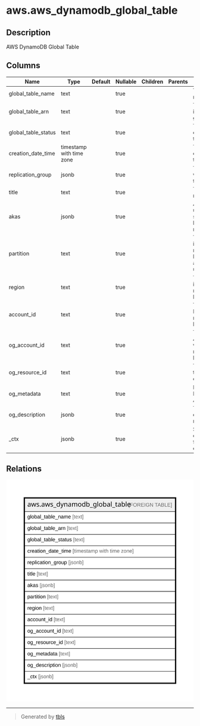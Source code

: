 # aws.aws_dynamodb_global_table

## Description

AWS DynamoDB Global Table

## Columns

| Name | Type | Default | Nullable | Children | Parents | Comment |
| ---- | ---- | ------- | -------- | -------- | ------- | ------- |
| global_table_name | text |  | true |  |  | The global table name. |
| global_table_arn | text |  | true |  |  | The unique identifier of the global table. |
| global_table_status | text |  | true |  |  | The current state of the global table. |
| creation_date_time | timestamp with time zone |  | true |  |  | The creation time of the global table. |
| replication_group | jsonb |  | true |  |  | The Regions where the global table has replicas. |
| title | text |  | true |  |  | Title of the resource. |
| akas | jsonb |  | true |  |  | Array of globally unique identifier strings (also known as) for the resource. |
| partition | text |  | true |  |  | The AWS partition in which the resource is located (aws, aws-cn, or aws-us-gov). |
| region | text |  | true |  |  | The AWS Region in which the resource is located. |
| account_id | text |  | true |  |  | The AWS Account ID in which the resource is located. |
| og_account_id | text |  | true |  |  | The Platform Account ID in which the resource is located. |
| og_resource_id | text |  | true |  |  | The unique ID of the resource in opengovernance. |
| og_metadata | text |  | true |  |  | Platform Metadata of the AWS resource. |
| og_description | jsonb |  | true |  |  | The full model description of the resource |
| _ctx | jsonb |  | true |  |  | Steampipe context in JSON form, e.g. connection_name. |

## Relations

![er](aws.aws_dynamodb_global_table.svg)

---

> Generated by [tbls](https://github.com/k1LoW/tbls)
